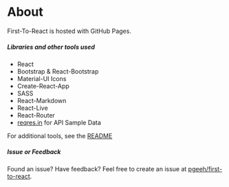 # About

First-To-React is hosted with GitHub Pages.

##### Libraries and other tools used

* React
* Bootstrap & React-Bootstrap
* Material-UI Icons
* Create-React-App
* SASS
* React-Markdown
* React-Live
* React-Router
* [reqres.in](https://reqres.in/) for API Sample Data

For additional tools, see the [README](https://github.com/pgeeh/first-to-react/blob/master/README.md)

##### Issue or Feedback

Found an issue? Have feedback? Feel free to create an issue at [pgeeh/first-to-react](https://github.com/pgeeh/first-to-react/).
